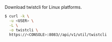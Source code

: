 Download twistcli for Linux platforms.

```bash
$ curl -k \
  -u <USER> \
  -L \
  -o twistcli \
  https://<CONSOLE>:8083//api/v1/util/twistcli
```
